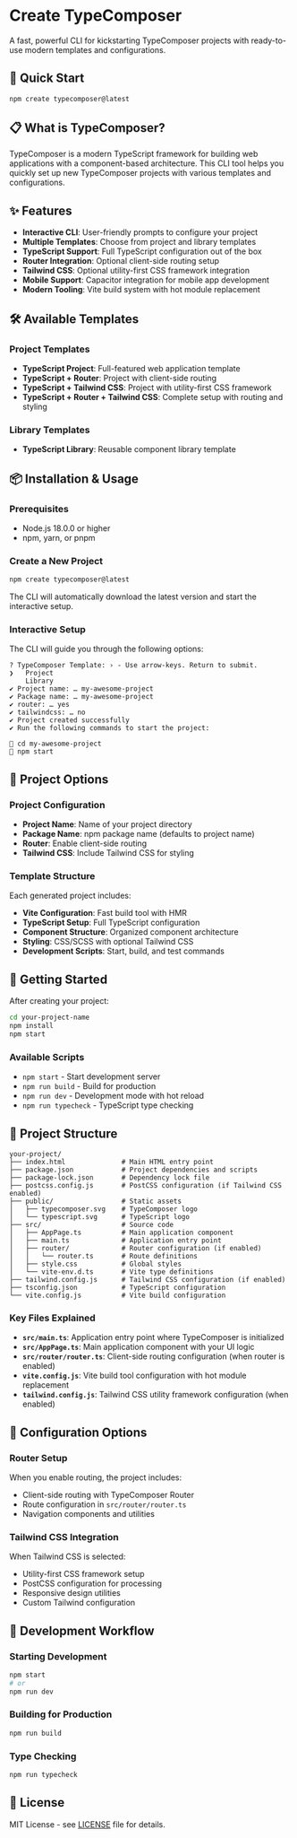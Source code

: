 # Create TypeComposer

A fast, powerful CLI for kickstarting TypeComposer projects with ready-to-use modern templates and configurations.

## 🚀 Quick Start

```bash
npm create typecomposer@latest
```

## 📋 What is TypeComposer?

TypeComposer is a modern TypeScript framework for building web applications with a component-based architecture. This CLI tool helps you quickly set up new TypeComposer projects with various templates and configurations.

## ✨ Features

- **Interactive CLI**: User-friendly prompts to configure your project
- **Multiple Templates**: Choose from project and library templates
- **TypeScript Support**: Full TypeScript configuration out of the box
- **Router Integration**: Optional client-side routing setup
- **Tailwind CSS**: Optional utility-first CSS framework integration
- **Mobile Support**: Capacitor integration for mobile app development
- **Modern Tooling**: Vite build system with hot module replacement

## 🛠️ Available Templates

### Project Templates
- **TypeScript Project**: Full-featured web application template
- **TypeScript + Router**: Project with client-side routing
- **TypeScript + Tailwind CSS**: Project with utility-first CSS framework
- **TypeScript + Router + Tailwind CSS**: Complete setup with routing and styling

### Library Templates
- **TypeScript Library**: Reusable component library template

## 📦 Installation & Usage

### Prerequisites
- Node.js 18.0.0 or higher
- npm, yarn, or pnpm

### Create a New Project

```bash
npm create typecomposer@latest
```

The CLI will automatically download the latest version and start the interactive setup.

### Interactive Setup

The CLI will guide you through the following options:

```
? TypeComposer Template: › - Use arrow-keys. Return to submit.
❯   Project
    Library
✔ Project name: … my-awesome-project
✔ Package name: … my-awesome-project
✔ router: … yes
✔ tailwindcss: … no
✔ Project created successfully
✔ Run the following commands to start the project:

🔹 cd my-awesome-project
🔹 npm start
```

## 🎯 Project Options

### Project Configuration
- **Project Name**: Name of your project directory
- **Package Name**: npm package name (defaults to project name)
- **Router**: Enable client-side routing
- **Tailwind CSS**: Include Tailwind CSS for styling

### Template Structure

Each generated project includes:
- **Vite Configuration**: Fast build tool with HMR
- **TypeScript Setup**: Full TypeScript configuration
- **Component Structure**: Organized component architecture
- **Styling**: CSS/SCSS with optional Tailwind CSS
- **Development Scripts**: Start, build, and test commands

## 🚀 Getting Started

After creating your project:

```bash
cd your-project-name
npm install
npm start
```

### Available Scripts

- `npm start` - Start development server
- `npm run build` - Build for production
- `npm run dev` - Development mode with hot reload
- `npm run typecheck` - TypeScript type checking

## 📁 Project Structure

```
your-project/
├── index.html              # Main HTML entry point
├── package.json            # Project dependencies and scripts
├── package-lock.json       # Dependency lock file
├── postcss.config.js       # PostCSS configuration (if Tailwind CSS enabled)
├── public/                 # Static assets
│   ├── typecomposer.svg    # TypeComposer logo
│   └── typescript.svg      # TypeScript logo
├── src/                    # Source code
│   ├── AppPage.ts          # Main application component
│   ├── main.ts             # Application entry point
│   ├── router/             # Router configuration (if enabled)
│   │   └── router.ts       # Route definitions
│   ├── style.css           # Global styles
│   └── vite-env.d.ts       # Vite type definitions
├── tailwind.config.js      # Tailwind CSS configuration (if enabled)
├── tsconfig.json           # TypeScript configuration
└── vite.config.js          # Vite build configuration
```

### Key Files Explained

- **`src/main.ts`**: Application entry point where TypeComposer is initialized
- **`src/AppPage.ts`**: Main application component with your UI logic
- **`src/router/router.ts`**: Client-side routing configuration (when router is enabled)
- **`vite.config.js`**: Vite build tool configuration with hot module replacement
- **`tailwind.config.js`**: Tailwind CSS utility framework configuration (when enabled)

## 🔧 Configuration Options

### Router Setup
When you enable routing, the project includes:
- Client-side routing with TypeComposer Router
- Route configuration in `src/router/router.ts`
- Navigation components and utilities

### Tailwind CSS Integration
When Tailwind CSS is selected:
- Utility-first CSS framework setup
- PostCSS configuration for processing
- Responsive design utilities
- Custom Tailwind configuration

## 🚀 Development Workflow

### Starting Development
```bash
npm start
# or
npm run dev
```

### Building for Production
```bash
npm run build
```

### Type Checking
```bash
npm run typecheck
```

## 📄 License

MIT License - see [LICENSE](LICENSE) file for details.
